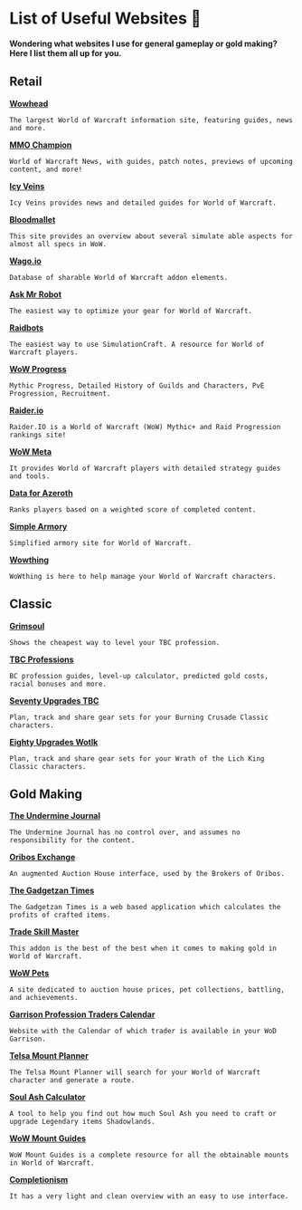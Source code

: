 # List of Useful Websites 📌

**Wondering what websites I use for general gameplay or gold making? Here I list them all up for you.**

## Retail

**[Wowhead](https://www.wowhead.com)**
```
The largest World of Warcraft information site, featuring guides, news and more.
```

**[MMO Champion](https://www.mmo-champion.com)**
```
World of Warcraft News, with guides, patch notes, previews of upcoming content, and more!
```

**[Icy Veins](https://www.icy-veins.com)**
```
Icy Veins provides news and detailed guides for World of Warcraft.
```

**[Bloodmallet](https://bloodmallet.com)**
```
This site provides an overview about several simulate able aspects for almost all specs in WoW.
```

**[Wago.io](https://wago.io)**
```
Database of sharable World of Warcraft addon elements.
```

**[Ask Mr Robot](https://www.askmrrobot.com)**
```
The easiest way to optimize your gear for World of Warcraft.
```

**[Raidbots](https://www.raidbots.com)**
```
The easiest way to use SimulationCraft. A resource for World of Warcraft players.
```

**[WoW Progress](https://www.wowprogress.com)**
```
Mythic Progress, Detailed History of Guilds and Characters, PvE Progression, Recruitment.
```

**[Raider.io](https://raider.io)**
```
Raider.IO is a World of Warcraft (WoW) Mythic+ and Raid Progression rankings site!
```

**[WoW Meta](https://www.wowmeta.com)**
```
It provides World of Warcraft players with detailed strategy guides and tools.
```

**[Data for Azeroth](https://www.dataforazeroth.com)**
```
Ranks players based on a weighted score of completed content. 
```

**[Simple Armory](https://simplearmory.com)**
```
Simplified armory site for World of Warcraft.
```
**[Wowthing](https://wowthing.org)**
```
WoWthing is here to help manage your World of Warcraft characters.
```

## Classic
**[Grimsoul](https://wplt.grimsoul.net)**
```
Shows the cheapest way to level your TBC profession.
```

**[TBC Professions](https://tbc.professions.gg)**
```
BC profession guides, level-up calculator, predicted gold costs, racial bonuses and more.
```

**[Seventy Upgrades TBC](https://seventyupgrades.com)**
```
Plan, track and share gear sets for your Burning Crusade Classic characters.
```

**[Eighty Upgrades Wotlk](https://eightyupgrades.com)**
```
Plan, track and share gear sets for your Wrath of the Lich King Classic characters.
```

## Gold Making

**[The Undermine Journal](https://theunderminejournal.com)**
```
The Undermine Journal has no control over, and assumes no responsibility for the content.
```

**[Oribos Exchange](https://oribos.exchange)**
```
An augmented Auction House interface, used by the Brokers of Oribos. 
```

**[The Gadgetzan Times](https://thegadgetzantimes.com)**
```
The Gadgetzan Times is a web based application which calculates the profits of crafted items.
```

**[Trade Skill Master](https://www.tradeskillmaster.com)**
```
This addon is the best of the best when it comes to making gold in World of Warcraft. 
```

**[WoW Pets](https://wow-pets.com)**
```
A site dedicated to auction house prices, pet collections, battling, and achievements.
```

**[Garrison Profession Traders Calendar](http://mike.mymm1.com/wow/garrison/traders.php)**
```
Website with the Calendar of which trader is available in your WoD Garrison.
```

**[Telsa Mount Planner](http://telsa-productions.co.uk)**
```
The Telsa Mount Planner will search for your World of Warcraft character and generate a route.
```

**[Soul Ash Calculator](https://soulash.eu/)**
```
A tool to help you find out how much Soul Ash you need to craft or upgrade Legendary items Shadowlands.
```

**[WoW Mount Guides](https://wowmountguides.com)**
```
WoW Mount Guides is a complete resource for all the obtainable mounts in World of Warcraft.
```

**[Completionism](https://completionism.co.uk)**
```
It has a very light and clean overview with an easy to use interface.
```
